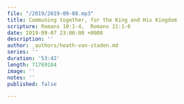 ```yaml
---
file: "/2019/2019-09-08.mp3"
title: Communing together, for the King and His Kingdom
scripture: Romans 10:1-4,  Romans 11:1-6
date: 2019-09-07 23:00:00 +0000
description: ''
author: _authors/heath-van-staden.md
series: ''
duration: '53:42'
length: 71769184
image: ''
notes: ''
published: false

---
```


